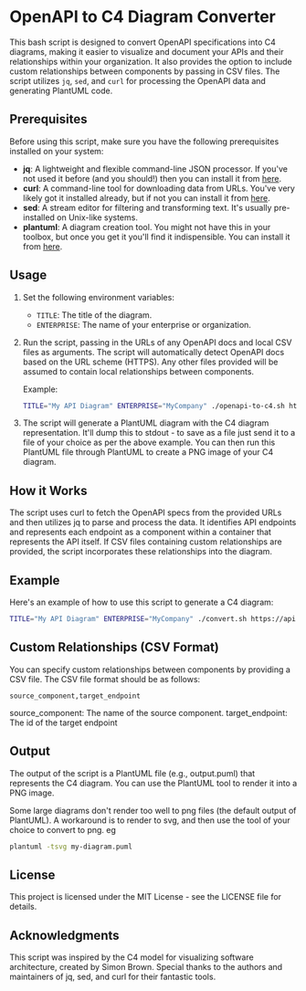 # OpenAPI to C4 Diagram Converter

This bash script is designed to convert OpenAPI specifications into C4 diagrams, making it easier to visualize and document your APIs and their relationships within your organization. It also provides the option to include custom relationships between components by passing in CSV files. The script utilizes `jq`, `sed`, and `curl` for processing the OpenAPI data and generating PlantUML code.

## Prerequisites

Before using this script, make sure you have the following prerequisites installed on your system:

- **jq**: A lightweight and flexible command-line JSON processor. If you've not used it before (and you should!) then you can install it from [here](https://stedolan.github.io/jq/).
- **curl**: A command-line tool for downloading data from URLs. You've very likely got it installed already, but if not you can install it from [here](https://curl.se/download.html).
- **sed**: A stream editor for filtering and transforming text. It's usually pre-installed on Unix-like systems.
- **plantuml**: A diagram creation tool. You might not have this in your toolbox, but once you get it you'll find it indispensible. You can install it from [here](https://plantuml.com/).

## Usage

1. Set the following environment variables:

   - `TITLE`: The title of the diagram.
   - `ENTERPRISE`: The name of your enterprise or organization.

2. Run the script, passing in the URLs of any OpenAPI docs and local CSV files as arguments. The script will automatically detect OpenAPI docs based on the URL scheme (HTTPS). Any other files provided will be assumed to contain local relationships between components.

   Example:
   ```bash
   TITLE="My API Diagram" ENTERPRISE="MyCompany" ./openapi-to-c4.sh https://api.example.com/openapi.json relationships.csv > my-diagram.puml
   ```

3. The script will generate a PlantUML diagram with the C4 diagram representation. It'll dump this to stdout - to save as a file just send it to a file of your choice as per the above example. You can then run this PlantUML file through PlantUML to create a PNG image of your C4 diagram.

## How it Works

The script uses curl to fetch the OpenAPI specs from the provided URLs and then utilizes jq to parse and process the data.
It identifies API endpoints and represents each endpoint as a component within a container that represents the API itself.
If CSV files containing custom relationships are provided, the script incorporates these relationships into the diagram.

## Example

Here's an example of how to use this script to generate a C4 diagram:

   ```bash
   TITLE="My API Diagram" ENTERPRISE="MyCompany" ./convert.sh https://api.example.com/openapi.json relationships.csv
   ```

## Custom Relationships (CSV Format)

You can specify custom relationships between components by providing a CSV file. The CSV file format should be as follows:

   ```csv
   source_component,target_endpoint
   ```

source_component: The name of the source component.
target_endpoint: The id of the target endpoint

## Output

The output of the script is a PlantUML file (e.g., output.puml) that represents the C4 diagram. You can use the PlantUML tool to render it into a PNG image.

Some large diagrams don't render too well to png files (the default output of PlantUML). A workaround is to render to svg, and then use the tool of your choice to convert to png. eg

   ```bash
   plantuml -tsvg my-diagram.puml
   ```

## License

This project is licensed under the MIT License - see the LICENSE file for details.

## Acknowledgments

This script was inspired by the C4 model for visualizing software architecture, created by Simon Brown.
Special thanks to the authors and maintainers of jq, sed, and curl for their fantastic tools.
